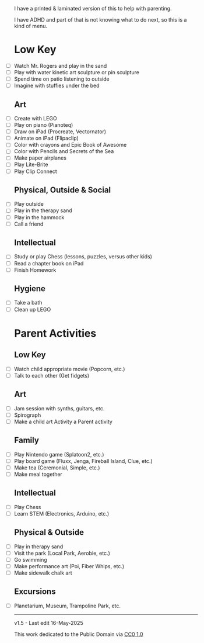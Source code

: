 ﻿<style>
/* AI Code, works, whatever */
/* Remove bullets and left indenting from task lists */
ul > li:has(input[type="checkbox"]) {
  list-style-type: none;
  margin-left: 0;
  padding-left: 0;
}

/* Optional: remove padding from the parent ul if needed */
ul:has(li input[type="checkbox"]) {
  padding-left: 0;
  margin-left: 0;
}
</style>


I have a printed & laminated version of this to help with parenting. 

I have ADHD and part of that is not knowing what to do next, so this is a kind of menu.

# Low Key

- [ ] Watch Mr. Rogers and play in the sand  
- [ ] Play with water kinetic art sculpture or pin sculpture  
- [ ] Spend time on patio listening to outside  
- [ ] Imagine with stuffies under the bed  

## Art

- [ ] Create with LEGO
- [ ] Play on piano (Pianoteq)
- [ ] Draw on iPad (Procreate, Vectornator)
- [ ] Animate on iPad (Flipaclip)
- [ ] Color with crayons and Epic Book of Awesome
- [ ] Color with Pencils and Secrets of the Sea
- [ ] Make paper airplanes
- [ ] Play Lite-Brite
- [ ] Play Clip Connect

## Physical, Outside & Social

- [ ] Play outside
- [ ] Play in the therapy sand  
- [ ] Play in the hammock
- [ ] Call a friend

## Intellectual

- [ ] Study or play Chess (lessons, puzzles, versus other kids)
- [ ] Read a chapter book on iPad
- [ ] Finish Homework

## Hygiene

- [ ] Take a bath
- [ ] Clean up LEGO

# Parent Activities

## Low Key

- [ ] Watch child appropriate movie (Popcorn, etc.)
- [ ] Talk to each other (Get fidgets)

## Art

- [ ] Jam session with synths, guitars, etc.
- [ ] Spirograph
- [ ] Make a child art Activity a Parent activity

## Family

- [ ] Play Nintendo game (Splatoon2, etc.)
- [ ] Play board game (Fluxx, Jenga, Fireball Island, Clue, etc.)
- [ ] Make tea (Ceremonial, Simple, etc.)
- [ ] Make meal together

## Intellectual

- [ ] Play Chess  
- [ ] Learn STEM (Electronics, Arduino, etc.)  

## Physical & Outside

- [ ] Play in therapy sand
- [ ] Visit the park (Local Park, Aerobie, etc.)
- [ ] Go swimming
- [ ] Make performance art (Poi, Fiber Whips, etc.)
- [ ] Make sidewalk chalk art

## Excursions

- [ ] Planetarium, Museum, Trampoline Park, etc.

-----

v1.5 - Last edit 16-May-2025

This work dedicated to the Public Domain via [CC0 1.0](https://creativecommons.org/publicdomain/zero/1.0/)
